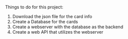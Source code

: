 Things to do for this project:

1. Download the json file for the card info
2. Create a Database for the cards
3. Create a webserver with the database as the backend
4. Create a web API that utilizes the webserver
